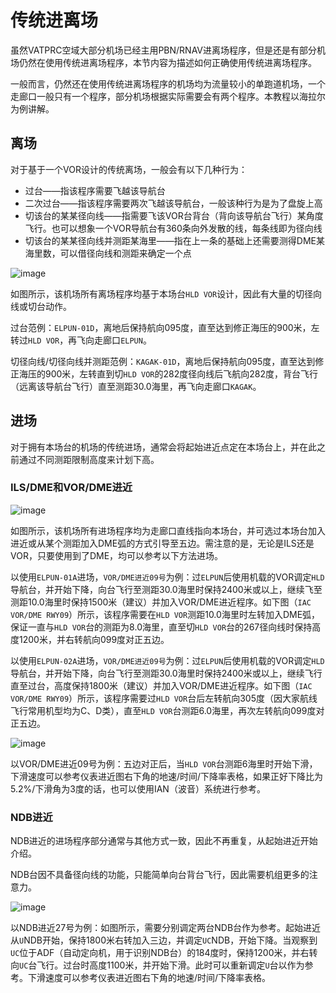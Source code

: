 # 传统进离场

虽然VATPRC空域大部分机场已经主用PBN/RNAV进离场程序，但是还是有部分机场仍然在使用传统进离场程序，本节内容为描述如何正确使用传统进离场程序。  

一般而言，仍然还在使用传统进离场程序的机场均为流量较小的单跑道机场，一个走廊口一般只有一个程序，部分机场根据实际需要会有两个程序。本教程以海拉尔为例讲解。

## 离场
对于基于一个VOR设计的传统离场，一般会有以下几种行为：
+ 过台——指该程序需要飞越该导航台
+ 二次过台——指该程序需要两次飞越该导航台，一般该种行为是为了盘旋上高
+ 切该台的某某径向线——指需要飞该VOR台背台（背向该导航台飞行）某角度飞行。也可以想象一个VOR导航台有360条向外发散的线，每条线即为径向线
+ 切该台的某某径向线并测距某海里——指在上一条的基础上还需要测得DME某海里数，可以借径向线和测距来确定一个点

![image](https://user-images.githubusercontent.com/40542435/164968142-13b24a4a-c4a0-4fb0-8665-658795da16b7.png)

如图所示，该机场所有离场程序均基于本场台`HLD VOR`设计，因此有大量的切径向线或切台动作。

过台范例：`ELPUN-01D`，离地后保持航向095度，直至达到修正海压的900米，左转过`HLD VOR`，再飞向走廊口`ELPUN`。

切径向线/切径向线并测距范例：`KAGAK-01D`，离地后保持航向095度，直至达到修正海压的900米，左转直到切`HLD VOR`的282度径向线后飞航向282度，背台飞行（远离该导航台飞行）直至测距30.0海里，再飞向走廊口`KAGAK`。

## 进场
对于拥有本场台的机场的传统进场，通常会将起始进近点定在本场台上，并在此之前通过不同测距限制高度来计划下高。

### ILS/DME和VOR/DME进近
![image](https://user-images.githubusercontent.com/40542435/164968157-17c18720-849a-4407-9c55-6ef1b035a75c.png)

如图所示，该机场所有进场程序均为走廊口直线指向本场台，并可选过本场台加入进近或从某个测距加入DME弧的方式引导至五边。需注意的是，无论是ILS还是VOR，只要使用到了DME，均可以参考以下方法进场。

以使用`ELPUN-01A`进场，`VOR/DME进近09号`为例：过`ELPUN`后使用机载的VOR调定`HLD`导航台，并开始下降，向台飞行至测距30.0海里时保持2400米或以上，继续飞至测距10.0海里时保持1500米（建议）并加入VOR/DME进近程序。如下图（`IAC VOR/DME RWY09`）所示，该程序需要在`HLD VOR`测距10.0海里时左转加入DME弧，保证一直与`HLD VOR`台的测距为8.0海里，直至切`HLD VOR`台的267径向线时保持高度1200米，并右转航向099度对正五边。

以使用`ELPUN-02A`进场，`VOR/DME进近09号`为例：过`ELPUN`后使用机载的VOR调定`HLD`导航台，并开始下降，向台飞行至测距30.0海里时保持2400米或以上，继续飞行直至过台，高度保持1800米（建议）并加入VOR/DME进近程序。如下图（`IAC VOR/DME RWY09`）所示，该程序需要过`HLD VOR`台后左转航向305度（因大家航线飞行常用机型均为C、D类），直至`HLD VOR`台测距6.0海里，再次左转航向099度对正五边。

![image](https://user-images.githubusercontent.com/40542435/164968192-d2fcc90b-0501-4944-bc6e-44a3a5f7afb9.png)

以VOR/DME进近09号为例：五边对正后，当`HLD VOR`台测距6海里时开始下滑，下滑速度可以参考仪表进近图右下角的地速/时间/下降率表格，如果正好下降比为5.2%/下滑角为3度的话，也可以使用IAN（波音）系统进行参考。

### NDB进近
NDB进近的进场程序部分通常与其他方式一致，因此不再重复，从起始进近开始介绍。

NDB台因不具备径向线的功能，只能简单向台背台飞行，因此需要机组更多的注意力。

![image](https://user-images.githubusercontent.com/40542435/164968212-9515ee4d-80d8-437d-9318-6cc77bc83bd0.png)

以NDB进近27号为例：如图所示，需要分别调定两台NDB台作为参考。起始进近从`U`NDB开始，保持1800米右转加入三边，并调定`UC`NDB，开始下降。当观察到`UC`位于ADF（自动定向机，用于识别NDB台）的184度时，保持1200米，并右转向`UC`台飞行。过台时高度1100米，并开始下滑。此时可以重新调定`U`台以作为参考。下滑速度可以参考仪表进近图右下角的地速/时间/下降率表格。



